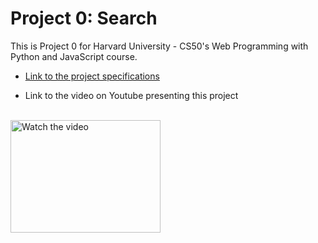 # Project 0: Search
This is Project 0 for Harvard University - CS50's Web Programming with Python and JavaScript course.

- [Link to the project specifications](https://cs50.harvard.edu/web/2020/projects/0/search/)

- Link to the video on Youtube presenting this project
<br>
<a href="https://www.youtube.com/watch?v=_1Vx4yZ2ju4" target="_blank">
 <img src="https://img.youtube.com/vi/_1Vx4yZ2ju4/hqdefault.jpg" alt="Watch the video" width="240" height="180"/>
</a>